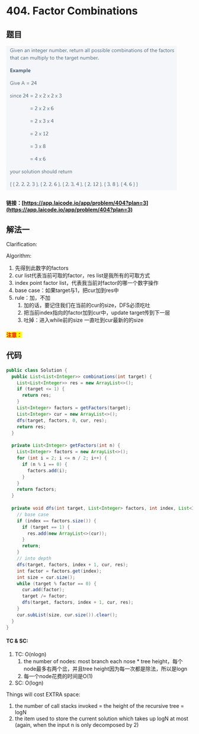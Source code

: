 # 404. Factor Combinations

## 题目

![](<.gitbook/assets/image (31).png>)

#### 链接：[https://app.laicode.io/app/problem/404?plan=3](https://app.laicode.io/app/problem/404?plan=3)

## 解法一

Clarification:&#x20;

Algorithm:&#x20;

1. 先得到此数字的factors
2. cur list代表当前可取的factor，res list是我所有的可取方式
3. index point factor list，代表我当前对factor的哪一个数字操作
4. base case：如果target与1，把cur加到res中
5. rule：加，不加
   1. 加的话，要记住我们在当前的cur的size，DFS必须吃吐
   2. 把当前index指向的factor加到cur中，update target传到下一层
   3. 吐掉：进入while前的size 一直吐到cur最新的的size



#### <mark style="color:red;">注意：</mark>

## 代码

```java
public class Solution {
  public List<List<Integer>> combinations(int target) {
    List<List<Integer>> res = new ArrayList<>();
    if (target <= 1) {
      return res;
    }
    List<Integer> factors = getFactors(target);
    List<Integer> cur = new ArrayList<>();
    dfs(target, factors, 0, cur, res);
    return res;
  }

  private List<Integer> getFactors(int n) {
    List<Integer> factors = new ArrayList<>();
    for (int i = 2; i <= n / 2; i++) {
      if (n % i == 0) {
        factors.add(i);
      }
    }
    return factors;
  }

  private void dfs(int target, List<Integer> factors, int index, List<Integer> cur, List<List<Integer>> res) {
    // base case
    if (index == factors.size()) {
      if (target == 1) {
        res.add(new ArrayList<>(cur));
      }
      return;
    }
    // into depth
    dfs(target, factors, index + 1, cur, res);
    int factor = factors.get(index);
    int size = cur.size();
    while (target % factor == 0) {
      cur.add(factor);
      target /= factor;
      dfs(target, factors, index + 1, cur, res);
    }
    cur.subList(size, cur.size()).clear();
  }
}

```

#### TC & SC:&#x20;

1. TC: O(nlogn)
   1. the number of nodes: most branch each nose \* tree height，每个node最多右两个岔，并且tree height因为每一次都是除法，所以是logn
   2. 每一个node花费的时间是O(1)
2. SC: O(logn)

Things will cost EXTRA space:

1. the number of call stacks invoked = the height of the recursive tree = logN
2. the item used to store the current solution which takes up logN at most (again, when the input n is only decomposed by 2)
